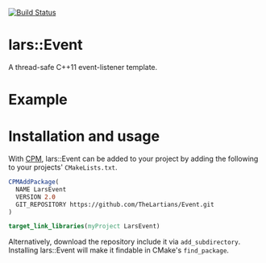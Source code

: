 [![Build Status](https://travis-ci.com/TheLartians/Event.svg?branch=master)](https://travis-ci.com/TheLartians/Event)

# lars::Event

A thread-safe C++11 event-listener template.

# Example



# Installation and usage

With [CPM](https://github.com/TheLartians/CPM), lars::Event can be added to your project by adding the following to your projects' `CMakeLists.txt`.

```cmake
CPMAddPackage(
  NAME LarsEvent
  VERSION 2.0
  GIT_REPOSITORY https://github.com/TheLartians/Event.git
)

target_link_libraries(myProject LarsEvent)
```

Alternatively, download the repository include it via `add_subdirectory`. Installing lars::Event will make it findable in CMake's `find_package`.
